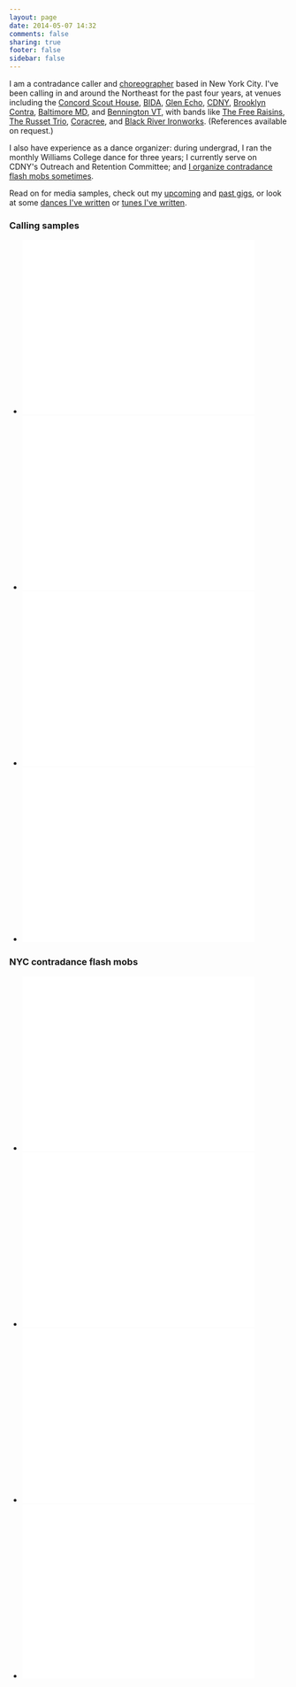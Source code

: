 ```yaml
---
layout: page
date: 2014-05-07 14:32
comments: false
sharing: true
footer: false
sidebar: false
---
```

I am a contradance caller and [choreographer](/dances.html) based in New York City. I've been calling in and around the Northeast for the past four years, at venues including the [Concord Scout House](//mondaycontras.com), [BIDA](//bidadance.org/), [Glen Echo](//fridaynightdance.org), [CDNY](//cdny.org), [Brooklyn Contra](//brooklyncontra.wordpress.com), [Baltimore MD](//www.bfms.org/squarecontra.php), and [Bennington VT](//www.benningtondance.org/), with bands like [The Free Raisins](//www.freeraisins.com/), [The Russet Trio](//therussettrio.com/), [Coracree](//www.coracree.com/), and [Black River Ironworks](//www.facebook.com/BlackRiverIronworks). (References available on request.)

I also have experience as a dance organizer: during undergrad, I ran the monthly Williams College dance for three years; I currently serve on CDNY's Outreach and Retention Committee; and [I organize contradance flash mobs sometimes](#flash-mobs).

Read on for media samples, check out my [upcoming](/gigs.html) and [past gigs](/gigs.html#past), or look at some [dances I've written](/dances.html) or [tunes I've written](/tunes.html).

<h3 class="horizline">Calling samples</h3>
<ul class="media-samples">
  <li>
    <iframe  width="420" height="315" src="//www.youtube.com/embed/fmxmrgSVoNo" frameborder="0" allowfullscreen></iframe>
  </li>
  <li>
    <iframe  width="420" height="315" src="//www.youtube.com/embed/m7mUNiXcr28" frameborder="0" allowfullscreen></iframe>
  </li>
  <li>
    <iframe  width="420" height="315" src="//www.youtube.com/embed/1GkuytviO0g" frameborder="0" allowfullscreen></iframe>
  </li>
  <li>
    <iframe  width="420" height="315" src="//www.youtube.com/embed/hY4YA2p-bag" frameborder="0" allowfullscreen></iframe>
  </li>
</ul>

<h3 id="flash-mobs" class="horizline">NYC contradance flash mobs</h4>
<ul class="media-samples">
  <li>
    <iframe  width="420" height="315" src="//www.youtube.com/embed/PwLKqXKa97A" frameborder="0" allowfullscreen></iframe>
  </li>
  <li>
    <iframe  width="420" height="315" src="//www.youtube.com/embed/ZENwLLKIzcU" frameborder="0" allowfullscreen></iframe>
  </li>
  <li>
    <iframe  width="420" height="315" src="//www.youtube.com/embed/kUGyxwBVCTc" frameborder="0" allowfullscreen></iframe>
  </li>
  <li>
    <iframe  width="420" height="315" src="//www.youtube.com/embed/gEY5rTqO62Y" frameborder="0" allowfullscreen></iframe>
  </li>
</ul>

